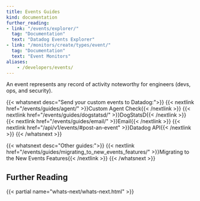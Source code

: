 ```yaml
---
title: Events Guides
kind: documentation
further_reading:
- link: "/events/explorer/"
  tag: "Documentation"
  text: "Datadog Events Explorer"
- link: "/monitors/create/types/event/"
  tag: "Documentation"
  text: "Event Monitors"
aliases:
    - /developers/events/
---
```


An event represents any record of activity noteworthy for engineers (devs, ops, and security). 

{{< whatsnext desc="Send your custom events to Datadog:">}}
    {{< nextlink href="/events/guides/agent/" >}}Custom Agent Check{{< /nextlink >}}
    {{< nextlink href="/events/guides/dogstatsd/" >}}DogStatsD{{< /nextlink >}}
    {{< nextlink href="/events/guides/email/" >}}Email{{< /nextlink >}}
    {{< nextlink href="/api/v1/events/#post-an-event" >}}Datadog API{{< /nextlink >}}
{{< /whatsnext >}}

{{< whatsnext desc="Other guides:">}}
    {{< nextlink href="/events/guides/migrating_to_new_events_features/" >}}Migrating to the New Events Features{{< /nextlink >}}
{{< /whatsnext >}}


## Further Reading

{{< partial name="whats-next/whats-next.html" >}}
